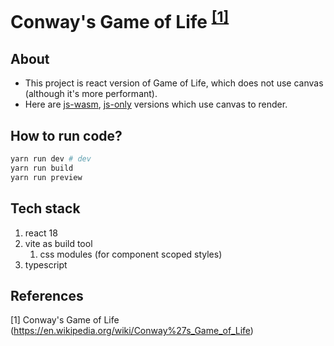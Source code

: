 # Conway's Game of Life <sup>[[1]](#1)</sup>

## About

- This project is react version of Game of Life, which does not use canvas (although it's more performant).
- Here are [js-wasm](https://github.com/zkindest/rust-wa-game-of-life), [js-only](https://github.com/zkindest/js-game-of-life) versions which use canvas to render.

## How to run code?

```sh
yarn run dev # dev
yarn run build
yarn run preview
```

## Tech stack

1. react 18
2. vite as build tool
   1. css modules (for component scoped styles)
3. typescript

## References

<a id="1">[1]</a> Conway's Game of Life (https://en.wikipedia.org/wiki/Conway%27s_Game_of_Life)
